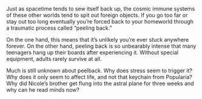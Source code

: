 Just as spacetime tends to sew itself back up, the cosmic immune systems of these other worlds tend to spit out foreign objects. If you go too far or stay out too long eventually you’re forced back to your homeworld through a traumatic process called “peeling back.”

On the one hand, this means that it’s unlikely you’re ever stuck anywhere forever. On the other hand, peeling back is so unbearably intense that many teenagers hang up their boards after experiencing it. Without special equipment, adults rarely survive at all.

Much is still unknown about peelback. Why does stress seem to trigger it? Why does it only seem to affect life, and not that keychain from Popularia? Why did Nicole’s brother get flung into the astral plane for three weeks and why can he read minds now?